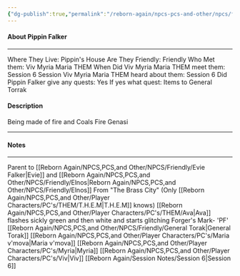 ```yaml
---
{"dg-publish":true,"permalink":"/reborn-again/npcs-pcs-and-other/npcs/friendly/pippin-falker/"}
---
```



#### About Pippin Falker
---
Where They Live: Pippin's House
Are They Friendly: Friendly 
Who Met them: Viv Myria Maria THEM
When Did Viv Myria Maria THEM meet them: Session 6
Session Viv Myria Maria THEM heard about them: Session 6
Did Pippin Falker give any quests: Yes
	If yes what quest: Items to General Torrak


#### Description
Being made of fire and Coals
Fire Genasi

---

#### Notes
---
Parent to [[Reborn Again/NPCS,PCS,and Other/NPCS/Friendly/Evie Falker\|Evie]] and [[Reborn Again/NPCS,PCS,and Other/NPCS/Friendly/Elnos\|Reborn Again/NPCS,PCS,and Other/NPCS/Friendly/Elnos]]
From "The Brass City" (Only [[Reborn Again/NPCS,PCS,and Other/Player Characters/PC's/THEM/T.H.E.M\|T.H.E.M]]  knows)
 [[Reborn Again/NPCS,PCS,and Other/Player Characters/PC's/THEM/Ava\|Ava]] flashes sickly green and then white and starts glitching
Forger's Mark- 'PF'
[[Reborn Again/NPCS,PCS,and Other/NPCS/Friendly/General Torak\|General Torak]]
[[Reborn Again/NPCS,PCS,and Other/Player Characters/PC's/Maria v'mova\|Maria v'mova]]
[[Reborn Again/NPCS,PCS,and Other/Player Characters/PC's/Myria\|Myria]]
[[Reborn Again/NPCS,PCS,and Other/Player Characters/PC's/Viv\|Viv]]
[[Reborn Again/Session Notes/Session 6\|Session 6]]

